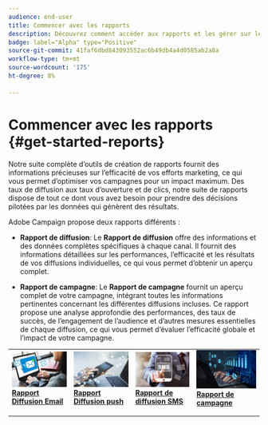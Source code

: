 ```yaml
---
audience: end-user
title: Commencer avec les rapports
description: Découvrez comment accéder aux rapports et les gérer sur le Web de Campaign
badge: label="Alpha" type="Positive"
source-git-commit: 41faf6dbd843093552ac6b49db4a4d0585ab2a8a
workflow-type: tm+mt
source-wordcount: '175'
ht-degree: 8%

---
```


# Commencer avec les rapports {#get-started-reports}

Notre suite complète d’outils de création de rapports fournit des informations précieuses sur l’efficacité de vos efforts marketing, ce qui vous permet d’optimiser vos campagnes pour un impact maximum. Des taux de diffusion aux taux d’ouverture et de clics, notre suite de rapports dispose de tout ce dont vous avez besoin pour prendre des décisions pilotées par les données qui génèrent des résultats. &#x200B;

Adobe Campaign propose deux rapports différents :

* **Rapport de diffusion**: Le **Rapport de diffusion** offre des informations et des données complètes spécifiques à chaque canal. Il fournit des informations détaillées sur les performances, l’efficacité et les résultats de vos diffusions individuelles, ce qui vous permet d’obtenir un aperçu complet.

* **Rapport de campagne**: Le **Rapport de campagne** fournit un aperçu complet de votre campagne, intégrant toutes les informations pertinentes concernant les différentes diffusions incluses. Ce rapport propose une analyse approfondie des performances, des taux de succès, de l’engagement de l’audience et d’autres mesures essentielles de chaque diffusion, ce qui vous permet d’évaluer l’efficacité globale et l’impact de votre campagne.



<table style="table-layout:fixed"><tr style="border: 0;">
<td>
<a href="email-report.md">
<img alt="prospect" src="assets/do-not-localize/email_report.jpeg">
</a>
<div><a href="email-report.md"><strong>Rapport Diffusion Email</strong>
</div>
<p>
</td>
<td>
<a href="push-report.md">
<img alt="Peu fréquent" src="assets/do-not-localize/push_report.jpeg">
</a>
<div>
<a href="push-report.md"><strong> Rapport Diffusion push<strong></strong></a>
</div>
<p></td>
<td>
<a href="sms-report.md">
<img alt="Validation" src="assets/do-not-localize/sms_report.png">
</a>
<div>
<a href="sms-report.md"><strong> Rapport de diffusion SMS</strong></a>
</div>
<p>
</td>
<td>
<a href="campaign-reports.md">
<img alt="Validation" src="assets/do-not-localize/campaign_report.jpeg">
</a>
<div>
<a href="campaign-reports.md"><strong>Rapport de campagne</strong></a>
</div>
<p>
</td>
</tr></table>

